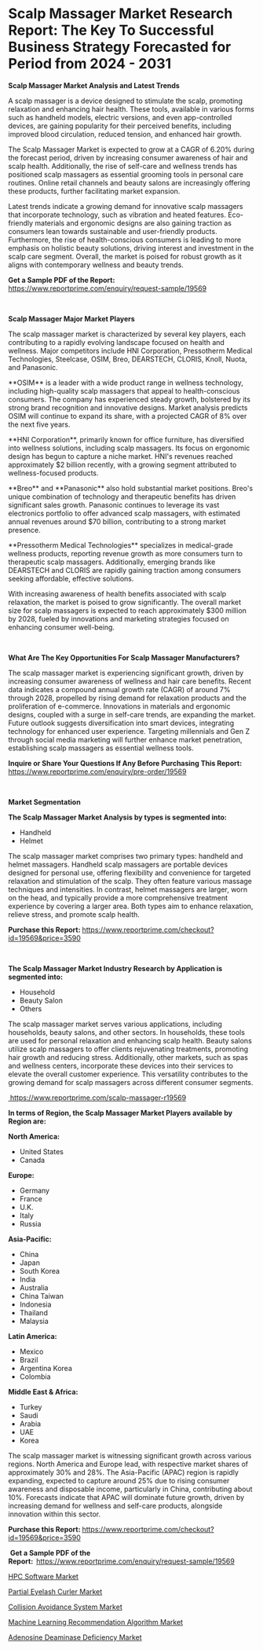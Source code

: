 <p><h1>Scalp Massager Market Research Report: The Key To Successful Business Strategy Forecasted for Period from 2024 - 2031</h1></p><p><strong>Scalp Massager Market Analysis and Latest Trends</strong></p>
<p><p>A scalp massager is a device designed to stimulate the scalp, promoting relaxation and enhancing hair health. These tools, available in various forms such as handheld models, electric versions, and even app-controlled devices, are gaining popularity for their perceived benefits, including improved blood circulation, reduced tension, and enhanced hair growth.</p><p>The Scalp Massager Market is expected to grow at a CAGR of 6.20% during the forecast period, driven by increasing consumer awareness of hair and scalp health. Additionally, the rise of self-care and wellness trends has positioned scalp massagers as essential grooming tools in personal care routines. Online retail channels and beauty salons are increasingly offering these products, further facilitating market expansion.</p><p>Latest trends indicate a growing demand for innovative scalp massagers that incorporate technology, such as vibration and heated features. Eco-friendly materials and ergonomic designs are also gaining traction as consumers lean towards sustainable and user-friendly products. Furthermore, the rise of health-conscious consumers is leading to more emphasis on holistic beauty solutions, driving interest and investment in the scalp care segment. Overall, the market is poised for robust growth as it aligns with contemporary wellness and beauty trends.</p></p>
<p><strong>Get a Sample PDF of the Report:&nbsp;</strong> <a href="https://www.reportprime.com/enquiry/request-sample/19569?utm_campaign=1131&utm_medium=2&utm_source=Github&utm_content=ia&utm_term=23112024&utm_id=scalp-massager">https://www.reportprime.com/enquiry/request-sample/19569</a></p>
<p>&nbsp;</p>
<p><strong>Scalp Massager Major Market Players</strong></p>
<p><p>The scalp massager market is characterized by several key players, each contributing to a rapidly evolving landscape focused on health and wellness. Major competitors include HNI Corporation, Pressotherm Medical Technologies, Steelcase, OSIM, Breo, DEARSTECH, CLORIS, Knoll, Nuota, and Panasonic.</p><p>**OSIM** is a leader with a wide product range in wellness technology, including high-quality scalp massagers that appeal to health-conscious consumers. The company has experienced steady growth, bolstered by its strong brand recognition and innovative designs. Market analysis predicts OSIM will continue to expand its share, with a projected CAGR of 8% over the next five years.</p><p>**HNI Corporation**, primarily known for office furniture, has diversified into wellness solutions, including scalp massagers. Its focus on ergonomic design has begun to capture a niche market. HNI's revenues reached approximately $2 billion recently, with a growing segment attributed to wellness-focused products.</p><p>**Breo** and **Panasonic** also hold substantial market positions. Breo's unique combination of technology and therapeutic benefits has driven significant sales growth. Panasonic continues to leverage its vast electronics portfolio to offer advanced scalp massagers, with estimated annual revenues around $70 billion, contributing to a strong market presence.</p><p>**Pressotherm Medical Technologies** specializes in medical-grade wellness products, reporting revenue growth as more consumers turn to therapeutic scalp massagers. Additionally, emerging brands like DEARSTECH and CLORIS are rapidly gaining traction among consumers seeking affordable, effective solutions.</p><p>With increasing awareness of health benefits associated with scalp relaxation, the market is poised to grow significantly. The overall market size for scalp massagers is expected to reach approximately $300 million by 2028, fueled by innovations and marketing strategies focused on enhancing consumer well-being.</p></p>
<p>&nbsp;</p>
<p><strong>What Are The Key Opportunities For Scalp Massager Manufacturers?</strong></p>
<p><p>The scalp massager market is experiencing significant growth, driven by increasing consumer awareness of wellness and hair care benefits. Recent data indicates a compound annual growth rate (CAGR) of around 7% through 2028, propelled by rising demand for relaxation products and the proliferation of e-commerce. Innovations in materials and ergonomic designs, coupled with a surge in self-care trends, are expanding the market. Future outlook suggests diversification into smart devices, integrating technology for enhanced user experience. Targeting millennials and Gen Z through social media marketing will further enhance market penetration, establishing scalp massagers as essential wellness tools.</p></p>
<p><strong>Inquire or Share Your Questions If Any Before Purchasing This Report:</strong> <a href="https://www.reportprime.com/enquiry/pre-order/19569?utm_campaign=1131&utm_medium=2&utm_source=Github&utm_content=ia&utm_term=23112024&utm_id=scalp-massager">https://www.reportprime.com/enquiry/pre-order/19569</a></p>
<p>&nbsp;</p>
<p><strong>Market Segmentation</strong></p>
<p><strong>The Scalp Massager Market Analysis by types is segmented into:</strong></p>
<p><ul><li>Handheld</li><li>Helmet</li></ul></p>
<p><p>The scalp massager market comprises two primary types: handheld and helmet massagers. Handheld scalp massagers are portable devices designed for personal use, offering flexibility and convenience for targeted relaxation and stimulation of the scalp. They often feature various massage techniques and intensities. In contrast, helmet massagers are larger, worn on the head, and typically provide a more comprehensive treatment experience by covering a larger area. Both types aim to enhance relaxation, relieve stress, and promote scalp health.</p></p>
<p><strong>Purchase this Report:&nbsp;</strong><a href="https://www.reportprime.com/checkout?id=19569&price=3590&utm_campaign=1131&utm_medium=2&utm_source=Github&utm_content=ia&utm_term=23112024&utm_id=scalp-massager">https://www.reportprime.com/checkout?id=19569&price=3590</a></p>
<p>&nbsp;</p>
<p><strong>The Scalp Massager Market Industry Research by Application is segmented into:</strong></p>
<p><ul><li>Household</li><li>Beauty Salon</li><li>Others</li></ul></p>
<p><p>The scalp massager market serves various applications, including households, beauty salons, and other sectors. In households, these tools are used for personal relaxation and enhancing scalp health. Beauty salons utilize scalp massagers to offer clients rejuvenating treatments, promoting hair growth and reducing stress. Additionally, other markets, such as spas and wellness centers, incorporate these devices into their services to elevate the overall customer experience. This versatility contributes to the growing demand for scalp massagers across different consumer segments.</p></p>
<p><a href="https://www.reportprime.com/scalp-massager-r19569?utm_campaign=1131&utm_medium=2&utm_source=Github&utm_content=ia&utm_term=23112024&utm_id=scalp-massager">&nbsp;https://www.reportprime.com/scalp-massager-r19569</a></p>
<p><strong>In terms of Region, the Scalp Massager Market Players available by Region are:</strong></p>
<p>
    <p> <strong> North America: </strong>
        <ul>
            <li>United States</li>
            <li>Canada</li>
        </ul>
        </p> 
    <p> <strong> Europe: </strong>
        <ul>
            <li>Germany</li>
            <li>France</li>
            <li>U.K.</li>
            <li>Italy</li>
            <li>Russia</li>
        </ul>
        </p> 
    <p> <strong> Asia-Pacific: </strong>
        <ul>
            <li>China</li>
            <li>Japan</li>
            <li>South Korea</li>
            <li>India</li>
            <li>Australia</li>
            <li>China Taiwan</li>
            <li>Indonesia</li>
            <li>Thailand</li>
            <li>Malaysia</li>
        </ul>
        </p> 
    <p> <strong> Latin America: </strong>
        <ul>
            <li>Mexico</li>
            <li>Brazil</li>
            <li>Argentina Korea</li>
            <li>Colombia</li>
        </ul>
        </p> 
    <p> <strong> Middle East & Africa: </strong>
        <ul>
            <li>Turkey</li>
            <li>Saudi</li>
            <li>Arabia</li>
            <li>UAE</li>
            <li>Korea</li>
        </ul>
    </p>
    </p>
<p><p>The scalp massager market is witnessing significant growth across various regions. North America and Europe lead, with respective market shares of approximately 30% and 28%. The Asia-Pacific (APAC) region is rapidly expanding, expected to capture around 25% due to rising consumer awareness and disposable income, particularly in China, contributing about 10%. Forecasts indicate that APAC will dominate future growth, driven by increasing demand for wellness and self-care products, alongside innovation within this sector.</p></p>
<p><strong>Purchase this Report: </strong><a href="https://www.reportprime.com/checkout?id=19569&price=3590&utm_campaign=1131&utm_medium=2&utm_source=Github&utm_content=ia&utm_term=23112024&utm_id=scalp-massager">https://www.reportprime.com/checkout?id=19569&price=3590</a></p>
<p>&nbsp;<strong>Get a Sample PDF of the Report:&nbsp;&nbsp;</strong><a href="https://www.reportprime.com/enquiry/request-sample/19569?utm_campaign=1131&utm_medium=2&utm_source=Github&utm_content=ia&utm_term=23112024&utm_id=scalp-massager">https://www.reportprime.com/enquiry/request-sample/19569</a></p>
<p><strong></strong></p>
<p><p><a href="https://issuu.com/reportprime-2/docs/hpc-software-market-size-2030.pptx_e02d7dab06d2de?utm_campaign=1131&utm_medium=2&utm_source=Github&utm_content=ia&utm_term=23112024&utm_id=scalp-massager">HPC Software Market</a></p><p><a href="https://github.com/CliffMedina6/Market-Research-Report-List-7/blob/main/partial-eyelash-curler-market.md?utm_campaign=1131&utm_medium=2&utm_source=Github&utm_content=ia&utm_term=23112024&utm_id=scalp-massager">Partial Eyelash Curler Market</a></p><p><a href="https://www.linkedin.com/pulse/collision-avoidance-system-market-overview-forecasted-83-cagr-izcdf?utm_campaign=1131&utm_medium=2&utm_source=Github&utm_content=ia&utm_term=23112024&utm_id=scalp-massager">Collision Avoidance System Market</a></p><p><a href="https://issuu.com/reportprime-2/docs/machine-learning-recommendation-alg_cfff521af878ba?utm_campaign=1131&utm_medium=2&utm_source=Github&utm_content=ia&utm_term=23112024&utm_id=scalp-massager">Machine Learning Recommendation Algorithm Market</a></p><p><a href="https://www.linkedin.com/pulse/key-drivers-adenosine-deaminase-deficiency-markets-projected-5kdif?utm_campaign=1131&utm_medium=2&utm_source=Github&utm_content=ia&utm_term=23112024&utm_id=scalp-massager">Adenosine Deaminase Deficiency Market</a></p></p>